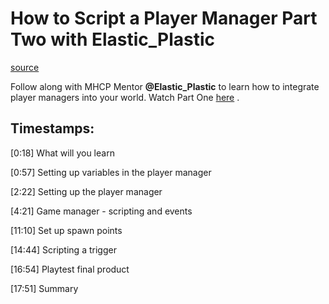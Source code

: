 # How to Script a Player Manager Part Two with Elastic_Plastic

[source](https://developers.meta.com/horizon-worlds/learn/documentation/mhcp-program/community-tutorials/how-to-script-a-player-manager-part-two-with-elastic-plastic)

Follow along with MHCP Mentor **@Elastic_Plastic** to learn how to integrate player managers into your world. Watch Part One [here](/horizon-worlds/learn/documentation/mhcp-program/community-tutorials/how-to-script-a-player-manager-with-elastic-plastic/) .

## Timestamps:

\[0:18\] What will you learn

\[0:57\] Setting up variables in the player manager

\[2:22\] Setting up the player manager

\[4:21\] Game manager - scripting and events

\[11:10\] Set up spawn points

\[14:44\] Scripting a trigger

\[16:54\] Playtest final product

\[17:51\] Summary

 

 

 

 

 

 

 

 

 

 

 

 

 

 

 

 

 

 

 

 

 

 

 

 

 

 

 

 

 

 

 

 

 

 

 

 

 

 

 

 

 

 

 

 

 

 

 

 